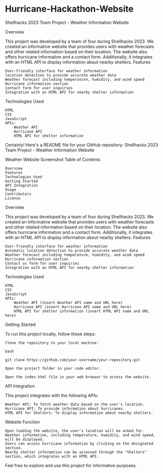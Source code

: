 # Hurricane-Hackathon-Website
Shellhacks 2023 Team Project - Weather Information Website

Overview

This project was developed by a team of four during Shellhacks 2023. We created an informative website that provides users with weather forecasts and other related information based on their location. The website also offers hurricane information and a contact form. Additionally, it integrates with an HTML API to display information about nearby shelters.
Features

    User-friendly interface for weather information
    location detection to provide accurate weather data
    Weather forecast including temperature, humidity, and wind speed
    Hurricane information section
    Contact form for user inquiries
    Integration with an HTML API for nearby shelter information

Technologies Used

    HTML
    CSS
    JavaScript
    APIs:
        Weather API 
        Hurricane API 
        HTML API for shelter information

Certainly! Here's a README file for your GitHub repository:
Shellhacks 2023 Team Project - Weather Information Website

Weather Website Screenshot
Table of Contents

    Overview
    Features
    Technologies Used
    Getting Started
    API Integration
    Usage
    Contributors
    License

Overview

This project was developed by a team of four during Shellhacks 2023. We created an informative website that provides users with weather forecasts and other related information based on their location. The website also offers hurricane information and a contact form. Additionally, it integrates with an HTML API to display information about nearby shelters.
Features

    User-friendly interface for weather information
    Automatic location detection to provide accurate weather data
    Weather forecast including temperature, humidity, and wind speed
    Hurricane information section
    Contact us form for user inquiries
    Integration with an HTML API for nearby shelter information

Technologies Used

    HTML
    CSS
    JavaScript
    APIs:
        Weather API (insert Weather API name and URL here)
        Hurricane API (insert Hurricane API name and URL here)
        HTML API for shelter information (insert HTML API name and URL here)

Getting Started

To run this project locally, follow these steps:

    Clone the repository to your local machine:

    bash

    git clone https://github.com/your-username/your-repository.git

    Open the project folder in your code editor.

    Open the index.html file in your web browser to access the website.

API Integration

This project integrates with the following APIs:

    Weather API: To fetch weather data based on the user's location.
    Hurricane API: To provide information about hurricanes.
    HTML API for Shelters: To display information about nearby shelters.

Website Function

    Upon loading the website, the user's location will be asked for.
    Weather information, including temperature, humidity, and wind speed, will be displayed.
    Users can access hurricane information by clicking on the designated section.
    Nearby shelter information can be accessed through the "Shelters" section, which integrates with an HTML API.

Feel free to explore and use this project for informative purposes.
